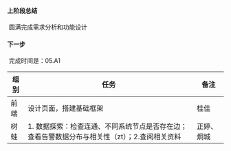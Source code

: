 #### 上阶段总结

​	圆满完成需求分析和功能设计



#### 下一步

​	完成时间是：05.A1

| 组别 | 任务                                                         | 备注       |
| ---- | ------------------------------------------------------------ | ---------- |
| 前端 | 设计页面，搭建基础框架                                       | 桂佳       |
| 树蛙 | 1. 数据探索：检查连通、不同系统节点是否存在边；查看告警数据分布与相关性（zt）；2.查阅相关资料 | 正婷、炯城 |

